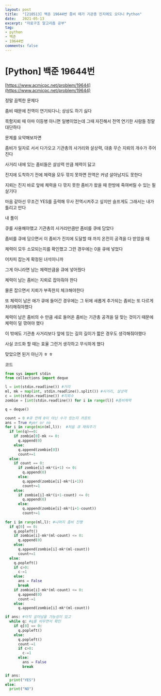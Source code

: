 ```yaml
---
layout: post
title:  "[210513] 백준 19644번 좀비 떼가 기관총 진지에도 오다니 Python"
date:   2021-05-13
excerpt: "자료구조 알고리즘 공부"
tag:
- python 
- 백준
- 19644번
comments: false
---
```


# [Python] 백준 19644번


[https://www.acmicpc.net/problem/19644](https://www.acmicpc.net/problem/19644)

정말 끔찍한 문제다

좀비 때문에 전역이 연기되다니; 상상도 하기 싫다

목함지뢰 때 아마 이등병 아니면 일병이었는데 그때 자진해서 전역 연기한 사람들 정말 대단하다

문제를 요약해보자면

좀비가 일자로 서서 다가오고 기관총의 사거리와 살상력, 대충 무슨 지뢰의 개수가 주어진다

사거리 내에 있는 좀비들은 살상력 만큼 체력이 닳고

진지에 도착하기 전에 체력을 모두 깎지 못하면 전역은 커녕 살아남지도 못한다

지뢰는 진지 바로 앞에 체력을 다 깎지 못한 좀비가 왔을 때 한방에 죽여버릴 수 있는 필살기다

마음 같아선 무조건 YES를 출력해 무사 전역시켜주고 싶지만 슬프게도 그래서는 내가 틀리고 만다

내 풀이

큐를 사용해야했고 기관총의 사거리만큼만 좀비를 큐에 담았다

좀비를 큐에 담으면서 이 좀비가 진지에 도달할 때 까지 온전히 공격을 다 받았을 때

체력이 모두 소모되는지를 확인했고 그런 경우에는 0을 큐에 넣었다

어차피 잡는게 확정된 녀석이니까

그게 아니라면 남는 체력만큼을 큐에 넣어줬다

체력이 남는 좀비는 지뢰로 잡아줘야 한다

물론 잡으면서 지뢰가 부족한지 체크해야한다

또 체력이 남은 애가 큐에 들어간 경우에는 그 뒤에 새롭게 추가되는 좀비는 또 다르게 처리해줘야했다

체력이 남은 좀비의 수 만큼 새로 들어온 좀비는 기관총 공격을 덜 맞는 것이기 때문에 체력이 덜 깎여야 했다

이 밖에도 기관총 사거리보다 앞에 있는 길의 길이가 짧은 경우도 생각해줘야했다

사실 코드화 할 때는 효율 그런거 생각하고 무식하게 했다

맞았으면 된거 아닌가 ㅎ ㅎ

코드

```python
from sys import stdin
from collections import deque

l = int(stdin.readline()) #거리
ml, mk = map(int, stdin.readline().split()) #사거리, 살상력
c = int(stdin.readline()) #지뢰수
zombie = [int(stdin.readline()) for i in range(l)] #좀비체력

q = deque()

count = 0 #큐 안에 0이 아닌 수가 있는지 카운트
ans = True #yer or no
for i in range(min(ml,l)):  #처음 큐 채워주기
  if len(q)==0:
    if zombie[0]-mk <= 0:
      q.append(0)
    else:
      q.append(zombie[0])
      count+=1
  else:
    if count == 0:
      if zombie[i]-mk*(i+1) <= 0:
        q.append(0)
      else:
        q.append(zombie[i]-mk*(i+1))
        count+=1
    else:
      if zombie[i]-mk*(i+1-count) <= 0:
        q.append(0)
      else:
        q.append(zombie[i]-mk*(i+1-count))
        count+=1
      
for i in range(ml,l): #나머지 좀비 진행
  if q[0] == 0:
    q.popleft()
    if zombie[i]-mk*(ml-count) <= 0:
      q.append(0)
    else:
      q.append(zombie[i]-mk*(ml-count))
      count+=1
  else:
    q.popleft()
    if c>0:
      c-=1
    else:
      ans = False
      break
    if zombie[i]-mk*(ml-count) <= 0:
      q.append(0)
      count-=1
    else:
      q.append(zombie[i]-mk*(ml-count))

if ans: #아직 살아남을 가능성이 있고
  while q: #q를 비우면서 확인
    if q[0] == 0:
      q.popleft()
    else:
      q.popleft()
      count-=1
      if c>0:
        c-=1
      else:
        ans = False
        break

if ans:
  print("YES")
else:
  print("NO")
```